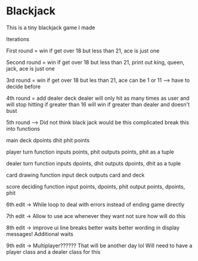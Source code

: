 # Blackjack
This is a tiny blackjack game I made 

Iterations

First round = win if get over 18 but less than 
21, ace is just one 

Second round = win if get over 18 but less than 21, print out 
king, queen, jack, ace is just one

3rd round = win if get over 18 but les than 21, 
ace can be 1 or 11 --> have to decide before 

4th round = add dealer deck 
dealer will only hit as many times as user
and will stop hitting if greater than 16
will win if greater than dealer 
and doesn't bust

5th round --> Did not think black jack would be this complicated
break this into functions

main 
deck 
dpoints
dhit 
phit 
points 

player turn function
inputs points, phit 
outputs points, phit as a tuple

dealer turn function
inputs dpoints, dhit
outputs dpoints, dhit as a tuple 

card drawing function 
input deck 
outputs card and deck 

score deciding function 
input points, dpoints, phit
output points, dpoints, phit

6th edit -> While loop to deal with errors instead of ending game directly

7th edit -> Allow to use ace whenever they want
not sure how will do this

8th edit -> improve ui 
line breaks
better waits 
better wording in display messages!
Additional waits 

9th edit -> 
Multiplayer?????? 
That will be another day lol 
Will need to have a player class and a dealer class for this 
